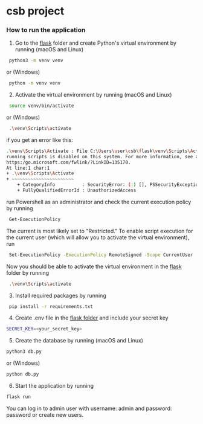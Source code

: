 # csb project

### How to run the application

1. Go to the [flask](https://github.com/janikakalliokoski/csb/tree/main/flask) folder and create Python's virtual environment by running (macOS and Linux)
  ```bash
   python3 -m venv venv
  ```
  or (Windows)
  ```bash
   python -m venv venv
  ```
2. Activate the virtual environment by running (macOS and Linux)
  ```bash
   source venv/bin/activate
  ```
  or (Windows)
  ```bash
   .\venv\Scripts\activate
  ```
  if you get an error like this:
  ```bash
  .\venv\Scripts\Activate : File C:\Users\user\csb\flask\venv\Scripts\Activate.ps1 cannot be loaded because
  running scripts is disabled on this system. For more information, see about_Execution_Policies at
  https:/go.microsoft.com/fwlink/?LinkID=135170.
  At line:1 char:1
  + .\venv\Scripts\Activate
  + ~~~~~~~~~~~~~~~~~~~~~~~
      + CategoryInfo          : SecurityError: (:) [], PSSecurityException
      + FullyQualifiedErrorId : UnauthorizedAccess
  ```
  run Powershell as an administrator and check the current execution policy by running
  ```bash
   Get-ExecutionPolicy
  ```
  The current is most likely set to "Restricted."
  To enable script execution for the current user (which will allow you to activate the virtual environment), run
  ```bash
   Set-ExecutionPolicy -ExecutionPolicy RemoteSigned -Scope CurrentUser
  ```
  Now you should be able to activate the virtual environment in the [flask](https://github.com/janikakalliokoski/csb/tree/main/flask) folder by running
  ```bash
   .\venv\Scripts\activate
  ```
3. Install required packages by running
  ```bash
   pip install -r requirements.txt
  ```
4. Create .env file in the [flask folder](https://github.com/janikakalliokoski/csb/tree/main/flask) and include your secret key
 ```bash
 SECRET_KEY=<your_secret_key>
 ```
5. Create the database by running (macOS and Linux)
  ```bash
  python3 db.py
  ```
  or (Windows)
  ```bash
  python db.py
  ```
6. Start the application by running
  ```bash
  flask run
  ```
  You can log in to admin user with username: admin and password: password or create new users.
